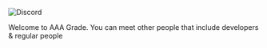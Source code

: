 ![Discord](https://github.com/AAA-Grade/AAA-Grade/assets/156824443/111be0a1-378a-4ec0-b809-f97f98d43fa2) 






Welcome to AAA Grade.
  You can meet other people that include developers & regular people
